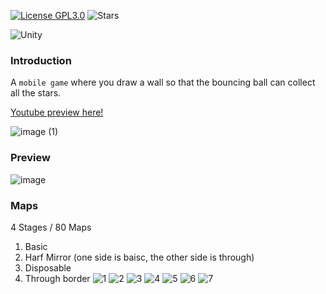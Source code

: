 [![License GPL3.0](https://img.shields.io/github/license/krtk-dev/ddiyong?style=plat)](LICENSE)
![Stars](https://img.shields.io/github/stars/krtk-dev/ddiyong?style=social)

![Unity](https://img.shields.io/badge/Unity-222?style=for-the-badge&logo=Unity&logoColor=#000000)

### Introduction

A `mobile game` where you draw a wall so that the bouncing ball can collect all the stars.

[Youtube preview here!](https://youtu.be/xKki2Jq1lqc)

![image (1)](https://github.com/krtk-dev/ddiyong/assets/48207131/74308590-ba9d-4e41-9c0b-4a59e247de56)

### Preview

![image](https://github.com/krtk-dev/ddiyong/assets/48207131/8dcd4fa4-a496-4f89-8de0-4db6838c4675)


### Maps
4 Stages / 80 Maps
   1. Basic
   2. Harf Mirror (one side is baisc, the other side is through)
   3. Disposable
   4. Through border
![1](https://github.com/user-attachments/assets/89536752-0d14-4415-993e-e800f90ef026)
![2](https://github.com/user-attachments/assets/c916bd30-26f0-4e80-ad70-10b550f4b9ac)
![3](https://github.com/user-attachments/assets/0706e7d4-f1c6-46b1-bd23-4cd6cc5c08ec)
![4](https://github.com/user-attachments/assets/06c19bfa-0106-43eb-bcf1-68c3873a2537)
![5](https://github.com/user-attachments/assets/17c70765-3117-4925-b36a-d743d06dd05f)
![6](https://github.com/user-attachments/assets/d7fc682f-7b18-4df4-8dcc-d5f4e44ef358)
![7](https://github.com/user-attachments/assets/1224264d-5932-45c8-9232-b9a1098699fe)
